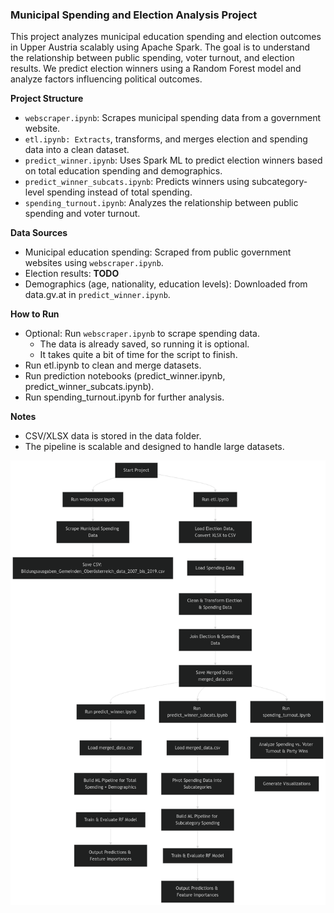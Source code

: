 ### Municipal Spending and Election Analysis Project

This project analyzes municipal education spending and election outcomes in Upper Austria scalably using Apache Spark. The goal is to understand the relationship between public spending, voter turnout, and election results. We predict election winners using a Random Forest model and analyze factors influencing political outcomes.

**Project Structure**
- `webscraper.ipynb`: Scrapes municipal spending data from a government website.
- `etl.ipynb: Extracts`, transforms, and merges election and spending data into a clean dataset.
- `predict_winner.ipynb`: Uses Spark ML to predict election winners based on total education spending and demographics.
- `predict_winner_subcats.ipynb`: Predicts winners using subcategory-level spending instead of total spending.
- `spending_turnout.ipynb`: Analyzes the relationship between public spending and voter turnout.

**Data Sources**
- Municipal education spending: Scraped from public government websites using `webscraper.ipynb`.
- Election results: **TODO**
- Demographics (age, nationality, education levels): Downloaded from data.gv.at in `predict_winner.ipynb`.

**How to Run**
- Optional: Run `webscraper.ipynb` to scrape spending data.
    - The data is already saved, so running it is optional.
    - It takes quite a bit of time for the script to finish.
- Run etl.ipynb to clean and merge datasets.
- Run prediction notebooks (predict_winner.ipynb, predict_winner_subcats.ipynb).
- Run spending_turnout.ipynb for further analysis.

**Notes**
- CSV/XLSX data is stored in the data folder.
- The pipeline is scalable and designed to handle large datasets.

![Project Flowchart](flowchart_mermaid.png)